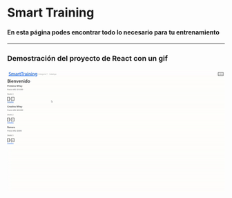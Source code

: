 # Smart Training
#### En esta página podes encontrar todo lo necesario para tu entrenamiento
---

### Demostración del proyecto de React con un gif
![GIF de la página](./src/images/ezgif.com-video-to-gif.gif)
